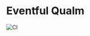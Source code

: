 # Eventful Qualm

![CI](https://github.com/wiresandwaves/eventful_qualm/actions/workflows/ci.yml/badge.svg)

